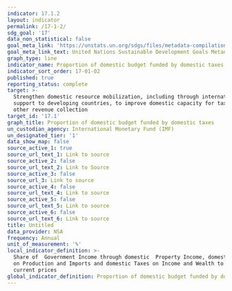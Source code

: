 ```yaml
---
indicator: 17.1.2
layout: indicator
permalink: /17-1-2/
sdg_goal: '17'
data_non_statistical: false
goal_meta_link: 'https://unstats.un.org/sdgs/files/metadata-compilation/Metadata-Goal-17.pdf'
goal_meta_link_text: United Nations Sustainable Development Goals Metadata (PDF 469 KB)
graph_type: line
indicator_name: Proportion of domestic budget funded by domestic taxes
indicator_sort_order: 17-01-02
published: true
reporting_status: complete
target: >-
  Strengthen domestic resource mobilization, including through international
  support to developing countries, to improve domestic capacity for tax and
  other revenue collection
target_id: '17.1'
graph_title: Proportion of domestic budget funded by domestic taxes
un_custodian_agency: International Monetary Fund (IMF)
un_designated_tier: '1'
data_show_map: false
source_active_1: true
source_url_text_1: Link to source
source_active_2: false
source_url_text_2: Link to Source
source_active_3: false
source_url_3: Link to source
source_active_4: false
source_url_text_4: Link to source
source_active_5: false
source_url_text_5: Link to source
source_active_6: false
source_url_text_6: Link to source
title: Untitled
data_provider: NSA
frequency: Annual
unit_of_measurement: '%'
local_indicator_definition: >-
  Share of  Government Income through domestic  Property Income, domestic Taxes
  on Production and Imports and domestic Taxes on Income and Wealth to GDP at
  current prices
global_indicator_definition: Proportion of domestic budget funded by domestic taxes
---
```

